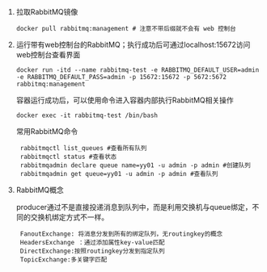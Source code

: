 1. 拉取RabbitMQ镜像

   ```
   docker pull rabbitmq:management # 注意不带后缀就不会有 web 控制台
   ```

   

2. 运行带有web控制台的RabbitMQ；执行成功后可通过localhost:15672访问web控制台查看界面

   ```
   docker run -itd --name rabbitmq-test -e RABBITMQ_DEFAULT_USER=admin -e RABBITMQ_DEFAULT_PASS=admin -p 15672:15672 -p 5672:5672 rabbitmq:management
   ```

   容器运行成功后，可以使用命令进入容器内部执行RabbitMQ相关操作

   ```
   docker exec -it rabbitmq-test /bin/bash
   ```

   常用RabbitMQ命令

   ```
    rabbitmqctl list_queues #查看所有队列
    rabbitmqctl status #查看状态
    rabbitmqadmin declare queue name=yy01 -u admin -p admin #创建队列
    rabbitmqadmin get queue=yy01 -u admin -p admin #查看队列
   ```

   

3. RabbitMQ概念

   producer通过不是直接投递消息到队列中，而是利用交换机与queue绑定，不同的交换机绑定方式不一样。

        FanoutExchange: 将消息分发到所有的绑定队列，无routingkey的概念
        HeadersExchange ：通过添加属性key-value匹配
        DirectExchange:按照routingkey分发到指定队列
        TopicExchange:多关键字匹配